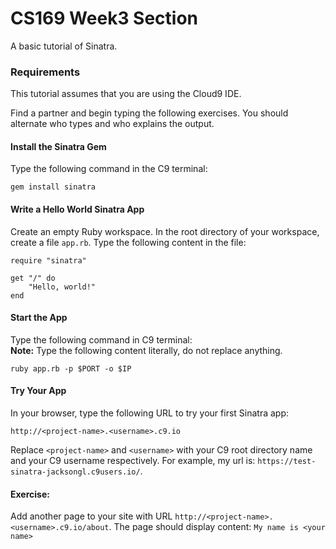 # CS169 Week3 Section
A basic tutorial of Sinatra.

### Requirements
This tutorial assumes that you are using the Cloud9 IDE.

Find a partner and begin typing the following exercises. You should alternate who types and who explains the output.

#### Install the Sinatra Gem
Type the following command in the C9 terminal:
```
gem install sinatra
```
#### Write a Hello World Sinatra App
Create an empty Ruby workspace. In the root directory of your workspace, create a file ```app.rb```. Type the following content in the file:
```
require "sinatra"

get "/" do
    "Hello, world!"
end
```
#### Start the App
Type the following command in C9 terminal:  
**Note:** Type the following content literally, do not replace anything.
```
ruby app.rb -p $PORT -o $IP
```
#### Try Your App
In your browser, type the following URL to try your first Sinatra app:
```
http://<project-name>.<username>.c9.io
```
Replace ```<project-name>``` and ```<username>``` with your C9 root directory name and your C9 username respectively. For example, my url is:  ```https://test-sinatra-jacksongl.c9users.io/```.

#### Exercise:
Add another page to your site with URL ```http://<project-name>.<username>.c9.io/about```.
The page should display content: ```My name is <your name>```